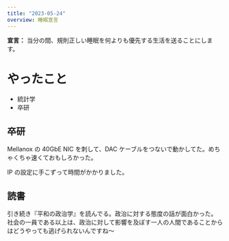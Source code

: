 ```yaml
---
title: "2023-05-24"
overview: 睡眠宣言
---
```


**宣言：** 当分の間、規則正しい睡眠を何よりも優先する生活を送ることにします。

# やったこと

- 統計学
- 卒研

## 卒研

Mellanox の 40GbE NIC を刺して、DAC ケーブルをつないで動かしてた。めちゃくちゃ速くておもしろかった。

IP の設定に手こずって時間がかかりました。

## 読書

引き続き『平和の政治学』を読んでる。政治に対する態度の話が面白かった。 社会の一員である以上は、政治に対して影響を及ぼす一人の人間であることからはどうやっても逃げられないんですね〜
